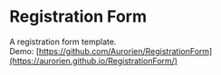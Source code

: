 # Registration Form   
A registration form template.   
Demo: [https://github.com/Aurorien/RegistrationForm](https://aurorien.github.io/RegistrationForm/)
